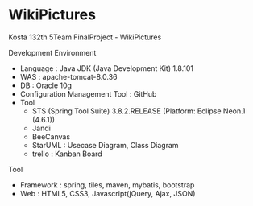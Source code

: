 # WikiPictures
Kosta 132th 5Team FinalProject - WikiPictures

Development Environment
- Language : Java JDK (Java Development Kit) 1.8.101
- WAS : apache-tomcat-8.0.36
- DB : Oracle 10g
- Configuration Management Tool : GitHub
- Tool
   - STS (Spring Tool Suite) 3.8.2.RELEASE (Platform: Eclipse Neon.1 (4.6.1))
   - Jandi
   - BeeCanvas
   - StarUML : Usecase Diagram, Class Diagram
   - trello : Kanban Board

Tool
- Framework : spring, tiles, maven, mybatis, bootstrap
- Web : HTML5, CSS3, Javascript(jQuery, Ajax, JSON)
